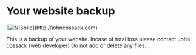 # Your website backup

[![N|Solid](https://i.imgur.com/WL2mfhS.png')](http://johncossack.com)

This is a backup of your website. Incase of total loss please contact John cossack (web developer)
Do not add or delete any files.
